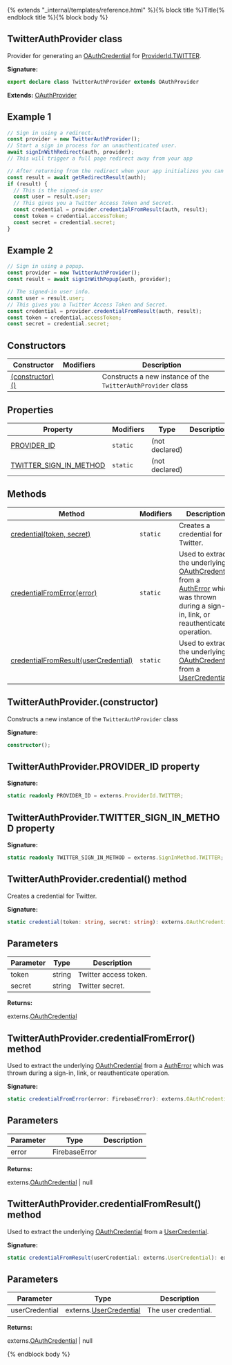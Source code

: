 {% extends "_internal/templates/reference.html" %}{% block title %}Title{% endblock title %}{% block body %}
## TwitterAuthProvider class

Provider for generating an [OAuthCredential](./auth.oauthcredential.md#oauthcredential_class) for [ProviderId.TWITTER](./auth-types.md#provideridtwitter_enummember)<!-- -->.

<b>Signature:</b>

```typescript
export declare class TwitterAuthProvider extends OAuthProvider 
```
<b>Extends:</b> [OAuthProvider](./auth.oauthprovider.md#oauthprovider_class)

## Example 1


```javascript
// Sign in using a redirect.
const provider = new TwitterAuthProvider();
// Start a sign in process for an unauthenticated user.
await signInWithRedirect(auth, provider);
// This will trigger a full page redirect away from your app

// After returning from the redirect when your app initializes you can obtain the result
const result = await getRedirectResult(auth);
if (result) {
  // This is the signed-in user
  const user = result.user;
  // This gives you a Twitter Access Token and Secret.
  const credential = provider.credentialFromResult(auth, result);
  const token = credential.accessToken;
  const secret = credential.secret;
}

```

## Example 2


```javascript
// Sign in using a popup.
const provider = new TwitterAuthProvider();
const result = await signInWithPopup(auth, provider);

// The signed-in user info.
const user = result.user;
// This gives you a Twitter Access Token and Secret.
const credential = provider.credentialFromResult(auth, result);
const token = credential.accessToken;
const secret = credential.secret;

```

## Constructors

|  Constructor | Modifiers | Description |
|  --- | --- | --- |
|  [(constructor)()](./auth.twitterauthprovider.md#twitterauthproviderconstructor) |  | Constructs a new instance of the <code>TwitterAuthProvider</code> class |

## Properties

|  Property | Modifiers | Type | Description |
|  --- | --- | --- | --- |
|  [PROVIDER\_ID](./auth.twitterauthprovider.md#twitterauthproviderprovider_id_property) | <code>static</code> | (not declared) |  |
|  [TWITTER\_SIGN\_IN\_METHOD](./auth.twitterauthprovider.md#twitterauthprovidertwitter_sign_in_method_property) | <code>static</code> | (not declared) |  |

## Methods

|  Method | Modifiers | Description |
|  --- | --- | --- |
|  [credential(token, secret)](./auth.twitterauthprovider.md#twitterauthprovidercredential_method) | <code>static</code> | Creates a credential for Twitter. |
|  [credentialFromError(error)](./auth.twitterauthprovider.md#twitterauthprovidercredentialfromerror_method) | <code>static</code> | Used to extract the underlying [OAuthCredential](./auth.oauthcredential.md#oauthcredential_class) from a [AuthError](./auth-types.autherror.md#autherror_interface) which was thrown during a sign-in, link, or reauthenticate operation. |
|  [credentialFromResult(userCredential)](./auth.twitterauthprovider.md#twitterauthprovidercredentialfromresult_method) | <code>static</code> | Used to extract the underlying [OAuthCredential](./auth.oauthcredential.md#oauthcredential_class) from a [UserCredential](./auth-types.usercredential.md#usercredential_interface)<!-- -->. |

## TwitterAuthProvider.(constructor)

Constructs a new instance of the `TwitterAuthProvider` class

<b>Signature:</b>

```typescript
constructor();
```

## TwitterAuthProvider.PROVIDER\_ID property

<b>Signature:</b>

```typescript
static readonly PROVIDER_ID = externs.ProviderId.TWITTER;
```

## TwitterAuthProvider.TWITTER\_SIGN\_IN\_METHOD property

<b>Signature:</b>

```typescript
static readonly TWITTER_SIGN_IN_METHOD = externs.SignInMethod.TWITTER;
```

## TwitterAuthProvider.credential() method

Creates a credential for Twitter.

<b>Signature:</b>

```typescript
static credential(token: string, secret: string): externs.OAuthCredential;
```

## Parameters

|  Parameter | Type | Description |
|  --- | --- | --- |
|  token | string | Twitter access token. |
|  secret | string | Twitter secret. |

<b>Returns:</b>

externs.[OAuthCredential](./auth-types.oauthcredential.md#oauthcredential_class)

## TwitterAuthProvider.credentialFromError() method

Used to extract the underlying [OAuthCredential](./auth.oauthcredential.md#oauthcredential_class) from a [AuthError](./auth-types.autherror.md#autherror_interface) which was thrown during a sign-in, link, or reauthenticate operation.

<b>Signature:</b>

```typescript
static credentialFromError(error: FirebaseError): externs.OAuthCredential | null;
```

## Parameters

|  Parameter | Type | Description |
|  --- | --- | --- |
|  error | FirebaseError |  |

<b>Returns:</b>

externs.[OAuthCredential](./auth-types.oauthcredential.md#oauthcredential_class) \| null

## TwitterAuthProvider.credentialFromResult() method

Used to extract the underlying [OAuthCredential](./auth.oauthcredential.md#oauthcredential_class) from a [UserCredential](./auth-types.usercredential.md#usercredential_interface)<!-- -->.

<b>Signature:</b>

```typescript
static credentialFromResult(userCredential: externs.UserCredential): externs.OAuthCredential | null;
```

## Parameters

|  Parameter | Type | Description |
|  --- | --- | --- |
|  userCredential | externs.[UserCredential](./auth-types.usercredential.md#usercredential_interface) | The user credential. |

<b>Returns:</b>

externs.[OAuthCredential](./auth-types.oauthcredential.md#oauthcredential_class) \| null

{% endblock body %}

